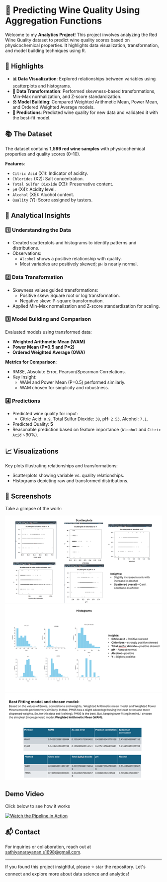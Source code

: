 # 🍷 Predicting Wine Quality Using Aggregation Functions  

Welcome to my **Analytics Project**! This project involves analyzing the Red Wine Quality dataset to predict wine quality scores based on physicochemical properties. It highlights data visualization, transformation, and model building techniques using R.

## 🌟 Highlights  

- **📊 Data Visualization**: Explored relationships between variables using scatterplots and histograms.  
- **🔄 Data Transformation**: Performed skewness-based transformations, Min-Max normalization, and Z-score standardization.  
- **⚖️ Model Building**: Compared Weighted Arithmetic Mean, Power Mean, and Ordered Weighted Average models.  
- **🎯 Predictions**: Predicted wine quality for new data and validated it with the best-fit model.  
 

## 📚 The Dataset  

The dataset contains **1,599 red wine samples** with physicochemical properties and quality scores (0–10).  

**Features**:  
- `Citric Acid` (X1): Indicator of acidity.  
- `Chlorides` (X2): Salt concentration.  
- `Total Sulfur Dioxide` (X3): Preservative content.  
- `pH` (X4): Acidity level.  
- `Alcohol` (X5): Alcohol content.  
- `Quality` (Y): Score assigned by tasters.  

## 🔬 Analytical Insights  

### **1️⃣ Understanding the Data**  
- Created scatterplots and histograms to identify patterns and distributions.  
- Observations:  
  - `Alcohol` shows a positive relationship with quality.  
  - Most variables are positively skewed; `pH` is nearly normal.  

### **2️⃣ Data Transformation**  
- Skewness values guided transformations:  
  - Positive skew: Square root or log transformation.  
  - Negative skew: P-square transformation.  
- Applied Min-Max normalization and Z-score standardization for scaling.  

### **3️⃣ Model Building and Comparison**  
Evaluated models using transformed data:  
- **Weighted Arithmetic Mean (WAM)**  
- **Power Mean (P=0.5 and P=2)**  
- **Ordered Weighted Average (OWA)**  

**Metrics for Comparison**:  
- RMSE, Absolute Error, Pearson/Spearman Correlations.  
- Key Insight:  
  - WAM and Power Mean (P=0.5) performed similarly.  
  - WAM chosen for simplicity and robustness.  

### **4️⃣ Predictions**  
- Predicted wine quality for input:  
  - Citric Acid: `0.9`, Total Sulfur Dioxide: `38`, pH: `2.53`, Alcohol: `7.1`.  
- Predicted Quality: **5**  
- Reasonable prediction based on feature importance (`Alcohol` and `Citric Acid` ~90%).  

## 📈 Visualizations  

Key plots illustrating relationships and transformations:  
- Scatterplots showing variable vs. quality relationships.  
- Histograms depicting raw and transformed distributions.  

## 📸 Screenshots  

Take a glimpse of the work:  

![Display1](images/display1.png)  
![Display2](images/display2.png)  
![Display3](images/display3.png) 

## Demo Video

Click below to see how it works

[![Watch the Pipeline in Action](https://img.youtube.com/vi/Dkj9l0OlYvM/0.jpg)](https://www.youtube.com/watch?v=Dkj9l0OlYvM)


## 📬 Contact  

For inquiries or collaboration, reach out at [sathiyanarayanan.s1698@gmail.com](mailto:sathiyanarayanan.s1698@gmail.com).  

---  

If you found this project insightful, please ⭐ star the repository. Let's connect and explore more about data science and analytics!  
